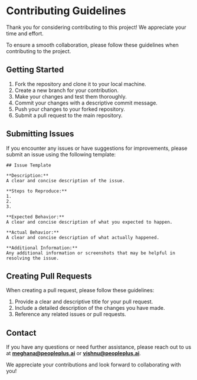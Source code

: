 # Contributing Guidelines

Thank you for considering contributing to this project! We appreciate your time and effort. 

To ensure a smooth collaboration, please follow these guidelines when contributing to the project.

## Getting Started

1. Fork the repository and clone it to your local machine.
2. Create a new branch for your contribution.
3. Make your changes and test them thoroughly.
4. Commit your changes with a descriptive commit message.
5. Push your changes to your forked repository.
6. Submit a pull request to the main repository.

## Submitting Issues

If you encounter any issues or have suggestions for improvements, please submit an issue using the following template:

```
## Issue Template

**Description:**
A clear and concise description of the issue.

**Steps to Reproduce:**
1. 
2. 
3. 

**Expected Behavior:**
A clear and concise description of what you expected to happen.

**Actual Behavior:**
A clear and concise description of what actually happened.

**Additional Information:**
Any additional information or screenshots that may be helpful in resolving the issue.

```

## Creating Pull Requests

When creating a pull request, please follow these guidelines:

1. Provide a clear and descriptive title for your pull request.
2. Include a detailed description of the changes you have made.
3. Reference any related issues or pull requests.

## Contact

If you have any questions or need further assistance, please reach out to us at **[meghana@peopleplus.ai](mailto:meghana@peopleplus.ai)** or **[vishnu@peopleplus.ai](mailto:vishnu@peopleplus.ai)**.

We appreciate your contributions and look forward to collaborating with you!